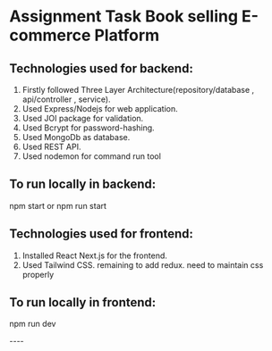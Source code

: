 # Assignment Task Book selling E-commerce Platform


## Technologies used for backend:
1. Firstly followed Three Layer Architecture(repository/database , api/controller , service). 
2. Used Express/Nodejs for web application.
3. Used JOI package for validation.
4. Used Bcrypt for password-hashing.
5. Used MongoDb as database.
6. Used REST API.   
7. Used nodemon for command run tool

## To run locally in backend:
npm start
or 
npm run start

## Technologies used for frontend:
1. Installed React Next.js for the frontend.
2. Used Tailwind CSS.
 remaining to add redux.
 need to maintain css properly

## To run locally in frontend:

npm run dev

--<The frontend session is not fully completed due to not including redux>--